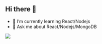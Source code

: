 ## Hi there 👋




- 🌱 I’m currently learning React/Nodejs
- 💬 Ask me about React/Nodejs/MongoDB

<img src="https://media.giphy.com/media/10tIjpzIu8fe0/giphy.gif?cid=82a1493bcme61rzgkv2kzednr8ydwb5g38jqla0oeuavjv83&ep=v1_gifs_trending&rid=giphy.gif&ct=g"/>

